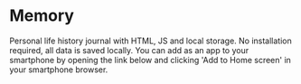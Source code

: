 # Memory
Personal life history journal with HTML, JS and local storage. 
No installation required, all data is saved locally. You can add  as an app to your smartphone by opening the link below and clicking 'Add to Home screen' in your smartphone browser.

